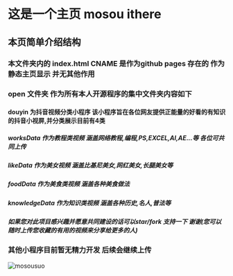# 这是一个主页 mosou ithere
## 本页简单介绍结构 
### 本文件夹内的 index.html CNAME 是作为github pages 存在的 作为静态主页显示 并无其他作用
### open 文件夹 作为所有本人开源程序的集中文件夹内容如下
#### douyin 为抖音视频分类小程序 该小程序旨在各位网友提供正能量的好看的有知识的抖音小视屏,并分类展示目前有4类
##### worksData 作为教程类视频 涵盖网络教程,编程,PS,EXCEL,AI,AE...等 各位可共同上传
##### likeData 作为美女视频 涵盖比基尼美女,网红美女,长腿美女等
##### foodData 作为美食类视频 涵盖各种美食做法
##### knowledgeData 作为知识类视频 涵盖各种历史,名人,普法等
##### 如果您对此项目感兴趣并愿意共同建设的话可以star/fork 支持一下 谢谢(您可以随时上传您收藏的有用的视频来分享给更多的人)
### 其他小程序目前暂无精力开发 后续会继续上传
![mosousuo](https://github.com/ithere/douyindownload-miniapp/blob/master/qrcode_ms.jpg)
